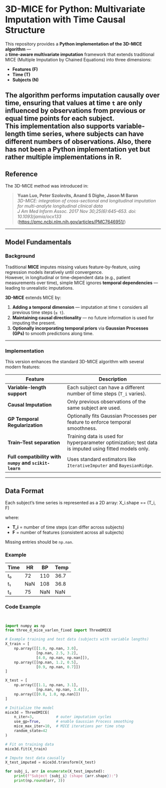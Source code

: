 # 3D-MICE for Python: Multivariate Imputation with Time Causal Structure

This repository provides a **Python implementation of the 3D-MICE algorithm** —  
a **time-aware multivariate imputation** framework that extends traditional MICE (Multiple Imputation by Chained Equations) into three dimensions:
- **Features (F)**
- **Time (T)**
- **Subjects (N)**

The algorithm performs imputation **causally** over time, ensuring that values at time `t` are only influenced by observations from **previous or equal time points** for each subject.  
This implementation also supports **variable-length time series**, where subjects can have different numbers of observations.
Also, there has not been a Python implementation yet but rather multiple implementations in R. 
---

## Reference

The 3D-MICE method was introduced in:

> **Yuan Luo, Peter Szolovits, Anand S Dighe, Jason M Baron**  
> *3D-MICE: integration of cross-sectional and longitudinal imputation for multi-analyte longitudinal clinical data*  
> *J Am Med Inform Assoc. 2017 Nov 30;25(6):645–653. doi: 10.1093/jamia/ocx133*
> (https://pmc.ncbi.nlm.nih.gov/articles/PMC7646951/)

---

## Model Fundamentals

### Background

Traditional **MICE** imputes missing values feature-by-feature, using regression models iteratively until convergence.  
However, in longitudinal or time-dependent data (e.g., patient measurements over time), simple MICE ignores **temporal dependencies** — leading to unrealistic imputations.

**3D-MICE** extends MICE by:

1. **Adding a temporal dimension** — imputation at time `t` considers all previous time steps (`≤ t`).
2. **Maintaining causal directionality** — no future information is used for imputing the present.
3. **Optionally incorporating temporal priors** via **Gaussian Processes (GPs)** to smooth predictions along time.

---

### Implementation

This version enhances the standard 3D-MICE algorithm with several modern features:

| Feature | Description |
|----------|--------------|
| **Variable-length support** | Each subject can have a different number of time steps (`T_i` varies). |
| **Causal Imputation** | Only previous observations of the same subject are used. |
| **GP Temporal Regularization** | Optionally fits Gaussian Processes per feature to enforce temporal smoothness. |
| **Train–Test separation** | Training data is used for hyperparameter optimization; test data is imputed using fitted models only. |
| **Full compatibility with `numpy` and `scikit-learn`** | Uses standard estimators like `IterativeImputer` and `BayesianRidge`. |

---

## Data Format

Each subject’s time series is represented as a 2D array:
X_i.shape == (T_i, F)


where:
- **T_i** = number of time steps (can differ across subjects)
- **F** = number of features (consistent across all subjects)

Missing entries should be `np.nan`.

### Example

| Time | HR | BP | Temp |
|------|----|----|------|
| t₀ | 72 | 110 | 36.7 |
| t₁ | NaN | 108 | 36.8 |
| t₂ | 75 | NaN | NaN |


### Code Example

```python


import numpy as np
from three_d_mice_varlen_fixed import ThreeDMICE

# Example training and test data (subjects with variable lengths)
X_train = [
    np.array([[1.0, np.nan, 3.0],
              [np.nan, 2.5, 3.2],
              [4.0, np.nan, np.nan]]),
    np.array([[np.nan, 1.2, 0.5],
              [0.9, np.nan, 0.7]])
]

X_test = [
    np.array([[1.1, np.nan, 3.1],
              [np.nan, np.nan, 3.4]]),
    np.array([[0.8, 1.0, np.nan]])
]

# Initialize the model
mice3d = ThreeDMICE(
    n_iter=3,          # outer imputation cycles
    use_gp=True,       # enable Gaussian Process smoothing
    mice_max_iter=10,  # MICE iterations per time step
    random_state=42
)

# Fit on training data
mice3d.fit(X_train)

# Impute test data causally
X_test_imputed = mice3d.transform(X_test)

for subj_i, arr in enumerate(X_test_imputed):
    print(f"Subject {subj_i} (shape {arr.shape}):")
    print(np.round(arr, 3))
